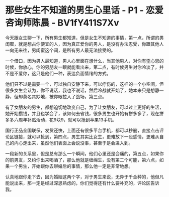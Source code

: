 # 那些女生不知道的男生心里话 - P1 - 恋爱咨询师陈晨 - BV1fY411S7Xv

今天跟女生聊一下，所有男生都知道，但是女生不知道的事情，第一点，所谓的男闺蜜，就是想占你便宜的人，因为真正爱你的男人，是没有办法忍受，你跟其他人一向无来往，男闺蜜这个词，是所有男人最无法接受的。

一个借口，因为男人最知道，男人心里面在想什么，当其他男人，对你有歪心思的时候，你放心，你的男朋友一眼就能看出来，第二点，有时候男生对你冷淡了，并不是不爱你，这只是他们一种，表达负面情绪的方式。

他们只不过是需要一个，可以独自安静下来，可以疗伤的，这样的一个小空间，但很多女生会认为，你不说话，我也不说话，然后冷战就开始了，她本来只是想静一静，但却莫名其妙地，被你眼拉入了战场，第三点。

有了女朋友的男生，都想迫切地改变自己，为了让女朋友，可以过上更好的生活，她开始攒钱，并且也学会了，该如何去省钱，很多男生也开始有拼多多了，现在拼多多六周年补贴活动，花9块9，就可以抢到苹果13手机。

国行正品全国联保，发货还快，上面还有很多平台手机，都可以秒删，直接点击评论区链接，就可以抢到，第四点，男生其实比女生，更难放下一段感情，更难从自己的内心走出来，虽然他们表面上会说没事，甚至于是会进入到。

一段新的关系里，但是总有那么一个瞬间，他们心里还是会痛的，第五点，如果你的前男友，又约你出来喝酒了，那么他就是缠绵生，没有第二个可能，第六点，如果一个男生，开始跟你去聊婚后的事情，那么他一定是非常地想。

认真地跟你走下去，因为婚姻这两个字，对于男生来说，无异于千金种的，他但凡能说出来，那一定是经过深思熟虑的，你们觉得还有什么要补充的，评论区告诉我。

